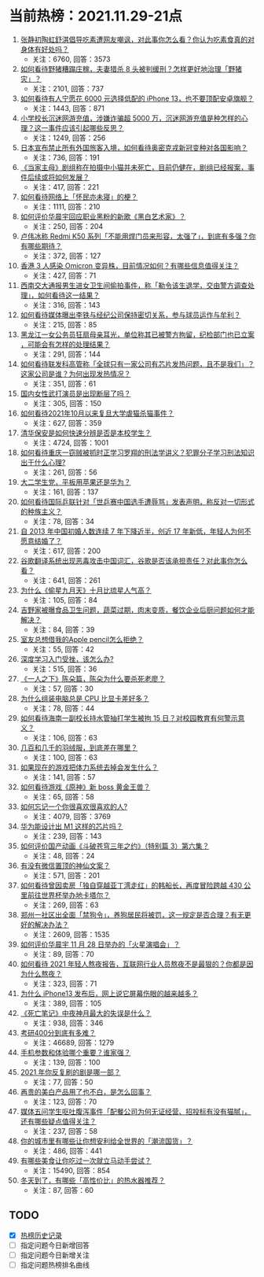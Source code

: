 # 当前热榜：2021.11.29-21点
1. [张静初陶虹舒淇倡导吃素遭网友嘲讽，对此事你怎么看？你认为吃素食真的对身体有好处吗？](https://www.zhihu.com/question/501911082)
    * 关注：6760, 回答：3573
2. [如何看待野猪糟蹋庄稼，夫妻猎杀 8 头被判缓刑？怎样更好地治理「野猪灾」？](https://www.zhihu.com/question/502124163)
    * 关注：2101, 回答：737
3. [如何看待有人宁愿花 6000 元选择低配的 iPhone 13，也不要顶配安卓旗舰？](https://www.zhihu.com/question/501187852)
    * 关注：1443, 回答：871
4. [小学校长沉迷网游充值，涉嫌诈骗超 5000 万，沉迷网游充值是种怎样的心理？这一事件应该引起哪些反思？](https://www.zhihu.com/question/502348957)
    * 关注：1249, 回答：256
5. [日本宣布禁止所有外国旅客入境，如何看待奥密克戎新冠变种对各国影响？](https://www.zhihu.com/question/502392008)
    * 关注：736, 回答：191
6. [《当家主母》剧组称在拍摄中小猫并未死亡，目前仍健在，剧组已经报案，事件后续或将如何发展？](https://www.zhihu.com/question/502354428)
    * 关注：417, 回答：221
7. [如何看待网络上「怀民亦未寝」的梗？](https://www.zhihu.com/question/500796975)
    * 关注：1111, 回答：210
8. [如何评价华晨宇回应职业黑粉的新歌《黑白艺术家》？](https://www.zhihu.com/question/502282790)
    * 关注：250, 回答：204
9. [卢伟冰称 Redmi K50 系列「不能用焊门员来形容，太强了」，到底有多强？你有哪些期待？](https://www.zhihu.com/question/502284084)
    * 关注：372, 回答：127
10. [香港 3 人感染 Omicron 变异株，目前情况如何？有哪些信息值得关注？](https://www.zhihu.com/question/502135237)
    * 关注：427, 回答：71
11. [西南交大通报男生进女卫生间偷拍事件，称「勒令该生退学，交由警方调查处理」，如何看待这一结果？](https://www.zhihu.com/question/502418129)
    * 关注：316, 回答：143
12. [如何看待媒体曝出李铁与经纪公司保持密切关系，参与球员运作与牟利？](https://www.zhihu.com/question/502344102)
    * 关注：215, 回答：85
13. [黑龙江一女公务员狂扇母亲耳光，单位称其已被警方拘留，纪检部门也已立案 ，可能会有怎样的处理结果？](https://www.zhihu.com/question/502390260)
    * 关注：291, 回答：144
14. [如何看待联发科高管称「全球只有一家公司有芯片发热问题，且不是我们」？这家公司是谁？为何出现发热情况？](https://www.zhihu.com/question/501740288)
    * 关注：351, 回答：61
15. [国内女性武打演员是出现断层了吗？](https://www.zhihu.com/question/501965465)
    * 关注：305, 回答：150
16. [如何看待2021年10月以来复旦大学虐猫杀猫事件？](https://www.zhihu.com/question/501740939)
    * 关注：627, 回答：359
17. [清华保安是如何快速分辨是否是本校学生？](https://www.zhihu.com/question/23165130)
    * 关注：4724, 回答：1001
18. [如何看待重庆一窃贼被抓时正学习罗翔的刑法学讲义？犯罪分子学习刑法知识出于什么心理?](https://www.zhihu.com/question/502161756)
    * 关注：261, 回答：56
19. [大二学生党，平板用苹果还是华为？](https://www.zhihu.com/question/498813271)
    * 关注：161, 回答：137
20. [如何看待国际乒联针对「世乒赛中国选手遭辱骂」发表声明，称反对一切形式的种族主义？](https://www.zhihu.com/question/502320807)
    * 关注：78, 回答：34
21. [自 2013 年中国初婚人数连续 7 年下降近半，创近 17 年新低，年轻人为何不愿意结婚了？](https://www.zhihu.com/question/501778105)
    * 关注：617, 回答：200
22. [谷歌翻译系统出现恶毒攻击中国词汇，谷歌是否该承担责任？对此事你怎么看？](https://www.zhihu.com/question/501898228)
    * 关注：641, 回答：261
23. [为什么《偷星九月天》十月比琉星人气高？](https://www.zhihu.com/question/396175424)
    * 关注：105, 回答：84
24. [吉野家被曝食品卫生问题，蔬菜过期，肉末变质，餐饮企业后厨问题如何才能解决？](https://www.zhihu.com/question/502481056)
    * 关注：84, 回答：39
25. [室友总想借我的Apple pencil怎么拒绝？](https://www.zhihu.com/question/498943448)
    * 关注：55, 回答：42
26. [深度学习入门受挫，该怎么办?](https://www.zhihu.com/question/479952074)
    * 关注：515, 回答：36
27. [《一人之下》陈朵篇，陈朵为什么要杀死老廖？](https://www.zhihu.com/question/501776499)
    * 关注：57, 回答：30
28. [为什么组装电脑总是 CPU 比显卡差好多？](https://www.zhihu.com/question/501611190)
    * 关注：78, 回答：44
29. [如何看待海南一副校长持水管抽打学生被拘 15 日？对校园教育有何警示意义？](https://www.zhihu.com/question/502367263)
    * 关注：106, 回答：63
30. [几百和几千的羽绒服，到底差在哪里？](https://www.zhihu.com/question/500411245)
    * 关注：100, 回答：63
31. [如果现在的游戏把体力系统去掉会发生什么？](https://www.zhihu.com/question/38372391)
    * 关注：141, 回答：57
32. [如何看待游戏《原神》新 boss 黄金王兽？](https://www.zhihu.com/question/501311427)
    * 关注：65, 回答：58
33. [如何忘记一个你很喜欢很喜欢的人?](https://www.zhihu.com/question/494294498)
    * 关注：4079, 回答：3769
34. [华为能设计出 M1 这样的芯片吗？](https://www.zhihu.com/question/495698750)
    * 关注：239, 回答：143
35. [如何评价国产动画《斗破苍穹三年之约》（特别篇 3）第六集？](https://www.zhihu.com/question/501711299)
    * 关注：48, 回答：24
36. [有没有微信置顶的神仙文案？](https://www.zhihu.com/question/480993045)
    * 关注：571, 回答：201
37. [如何看待曾因卖房「独自穿越亚丁湾走红」的韩船长，再度冒险跨越 430 公里前往世界杯举办地卡塔尔？](https://www.zhihu.com/question/501861672)
    * 关注：269, 回答：63
38. [郑州一社区出全面「禁狗令」，养狗居民将被罚，这一规定是否合理？有无更好的解决办法？](https://www.zhihu.com/question/501987416)
    * 关注：2609, 回答：1535
39. [如何评价华晨宇 11 月 28 日举办的「火星演唱会」？](https://www.zhihu.com/question/501405417)
    * 关注：89, 回答：70
40. [如何看待 2021 年轻人熬夜报告，互联网行业人员熬夜不是最狠的？你都是因为什么熬夜？](https://www.zhihu.com/question/502345227)
    * 关注：323, 回答：71
41. [为什么 iPhone13 发布后，网上说它屏幕伤眼的越来越多？](https://www.zhihu.com/question/497239140)
    * 关注：389, 回答：105
42. [《死亡笔记》中夜神月最大的失误是什么？](https://www.zhihu.com/question/353891903)
    * 关注：938, 回答：346
43. [考研400分到底有多难？](https://www.zhihu.com/question/294241400)
    * 关注：46689, 回答：1279
44. [手机参数和体验哪个重要？谁家强？](https://www.zhihu.com/question/470844372)
    * 关注：139, 回答：100
45. [2021 年你反复刷的剧是哪一部？](https://www.zhihu.com/question/501750959)
    * 关注：77, 回答：50
46. [再贵的美白产品用了也不白，是怎么回事？](https://www.zhihu.com/question/479659918)
    * 关注：123, 回答：70
47. [媒体五问学生呕吐腹泻事件「配餐公司为何无证经营、招投标有没有猫腻」，还有哪些疑点值得关注？](https://www.zhihu.com/question/502350223)
    * 关注：237, 回答：58
48. [你的城市里有哪些让你想安利给全世界的「潮流国货」？](https://www.zhihu.com/question/498204520)
    * 关注：486, 回答：441
49. [有哪些美食让你吃过一次就立马动手尝试？](https://www.zhihu.com/question/294979999)
    * 关注：15490, 回答：854
50. [冬天到了，有哪些「高性价比」的热水器推荐？](https://www.zhihu.com/question/496516711)
    * 关注：87, 回答：60
## TODO
* [x] [热榜历史记录](hot_history/AllHot.md)
* [ ] 指定问题今日新增回答
* [ ] 指定问题今日新增关注
* [ ] 指定问题热榜排名曲线
